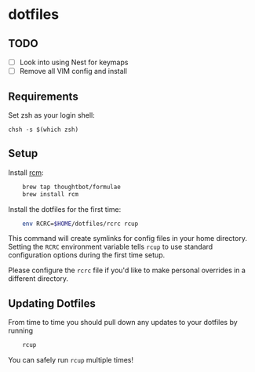 # dotfiles

## TODO

- [ ] Look into using Nest for keymaps
- [ ] Remove all VIM config and install

## Requirements

Set zsh as your login shell:

    chsh -s $(which zsh)

## Setup

Install [rcm](https://github.com/thoughtbot/rcm):

```bash
    brew tap thoughtbot/formulae
    brew install rcm
```

Install the dotfiles for the first time:

```bash
    env RCRC=$HOME/dotfiles/rcrc rcup
```

This command will create symlinks for config files in your home directory.
Setting the `RCRC` environment variable tells `rcup` to use standard
configuration options during the first time setup.

Please configure the `rcrc` file if you'd like to make personal overrides in a
different directory.

## Updating Dotfiles

From time to time you should pull down any updates to your dotfiles by running

```bash
    rcup
```

You can safely run `rcup` multiple times!
